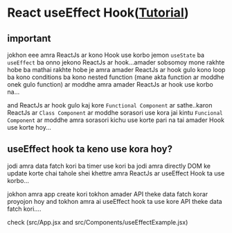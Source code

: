 # React useEffect Hook([Tutorial](https://www.youtube.com/watch?v=XEU3jlV9syI&list=PLgH5QX0i9K3rGtitufynBKMy5gAFpa1y8&index=42))


## **important**

jokhon eee amra ReactJs ar kono Hook use korbo jemon ```useState``` ba ```useEffect``` ba  onno jekono ReactJs ar hook...amader sobsomoy mone rakhte hobe ba mathai rakhte hobe je amra amader ReactJs ar hook gulo kono loop ba kono conditions ba kono nested function (mane akta function ar moddhe onek gulo function) ar moddhe amra amader ReactJs ar hook use korbo na...

and ReactJs ar hook gulo kaj kore ```Functional Component``` ar sathe..karon ReactJs ar ```Class Component``` ar moddhe sorasori use kora jai kintu ```Funcional Component``` ar moddhe amra sorasori kichu use korte pari na tai amader Hook use korte hoy...


## useEffect hook ta keno use kora hoy?

jodi amra data fatch kori ba timer use kori ba jodi amra directly DOM ke update korte chai tahole shei khettre amra ReactJs ar useEffect Hook ta use korbo...

jokhon amra app create kori tokhon amader API theke data fatch korar proyojon hoy and tokhon amra ai useEffect hook ta use kore API theke data fatch kori....


check (src/App.jsx  and src/Components/useEffectExample.jsx)

